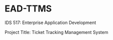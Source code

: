 # EAD-TTMS

IDS 517: Enterprise Application Development

Project Title: Ticket Tracking Management System
